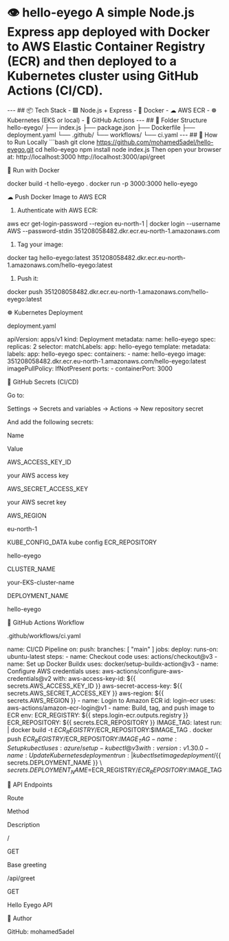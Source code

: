 # 👁 hello-eyego  A simple Node.js Express app deployed with Docker to AWS Elastic Container Registry (ECR) and then deployed to a Kubernetes cluster using GitHub Actions (CI/CD). 
 ---  ## 📦 Tech Stack  - 🟩 Node.js + Express   - 🐳 Docker   - ☁ AWS ECR   - ☸ Kubernetes (EKS or local)   - 🔁 GitHub Actions    ---  ## 📁 Folder Structure  
hello-eyego/ ├── index.js ├── package.json ├── Dockerfile ├── deployment.yaml └── .github/ └── workflows/ └── ci.yaml
---  ## 🚀 How to Run Locally  ```bash git clone https://github.com/mohamed5adel/hello-eyego.git cd hello-eyego npm install node index.js
Then open your browser at: http://localhost:3000 http://localhost:3000/api/greet

🐳 Run with Docker

docker build -t hello-eyego . docker run -p 3000:3000 hello-eyego 

☁ Push Docker Image to AWS ECR

1. Authenticate with AWS ECR:



aws ecr get-login-password --region eu-north-1 | docker login --username AWS --password-stdin 351208058482.dkr.ecr.eu-north-1.amazonaws.com 

1. Tag your image:



docker tag hello-eyego:latest 351208058482.dkr.ecr.eu-north-1.amazonaws.com/hello-eyego:latest 

1. Push it:



docker push 351208058482.dkr.ecr.eu-north-1.amazonaws.com/hello-eyego:latest 

☸ Kubernetes Deployment

deployment.yaml

apiVersion: apps/v1 kind: Deployment metadata:   name: hello-eyego spec:   replicas: 2   selector:     matchLabels:       app: hello-eyego   template:     metadata:       labels:         app: hello-eyego     spec:       containers:       - name: hello-eyego         image: 351208058482.dkr.ecr.eu-north-1.amazonaws.com/hello-eyego:latest         imagePullPolicy: IfNotPresent         ports:         - containerPort: 3000 

🔐 GitHub Secrets (CI/CD)

Go to:

Settings → Secrets and variables → Actions → New repository secret

And add the following secrets:

Name

Value

AWS_ACCESS_KEY_ID

your AWS access key

AWS_SECRET_ACCESS_KEY

your AWS secret key

AWS_REGION

eu-north-1

KUBE_CONFIG_DATA
kube config
ECR_REPOSITORY

hello-eyego

CLUSTER_NAME

your-EKS-cluster-name

DEPLOYMENT_NAME

hello-eyego

🔁 GitHub Actions Workflow

.github/workflows/ci.yaml

name: CI/CD Pipeline  on:   push:     branches: [ "main" ]  jobs:   deploy:     runs-on: ubuntu-latest      steps:     - name: Checkout code       uses: actions/checkout@v3      - name: Set up Docker Buildx       uses: docker/setup-buildx-action@v3      - name: Configure AWS credentials       uses: aws-actions/configure-aws-credentials@v2       with:         aws-access-key-id: ${{ secrets.AWS_ACCESS_KEY_ID }}         aws-secret-access-key: ${{ secrets.AWS_SECRET_ACCESS_KEY }}         aws-region: ${{ secrets.AWS_REGION }}      - name: Login to Amazon ECR       id: login-ecr       uses: aws-actions/amazon-ecr-login@v1      - name: Build, tag, and push image to ECR       env:         ECR_REGISTRY: ${{ steps.login-ecr.outputs.registry }}         ECR_REPOSITORY: ${{ secrets.ECR_REPOSITORY }}         IMAGE_TAG: latest       run: |         docker build -t $ECR_REGISTRY/$ECR_REPOSITORY:$IMAGE_TAG .         docker push $ECR_REGISTRY/$ECR_REPOSITORY:$IMAGE_TAG      - name: Set up kubectl       uses: azure/setup-kubectl@v3       with:         version: v1.30.0      - name: Update Kubernetes deployment       run: |         kubectl set image deployment/${{ secrets.DEPLOYMENT_NAME }} \         ${{ secrets.DEPLOYMENT_NAME }}=$ECR_REGISTRY/$ECR_REPOSITORY:$IMAGE_TAG 

🧪 API Endpoints

Route

Method

Description

/

GET

Base greeting

/api/greet

GET

Hello Eyego API

👤 Author

GitHub: mohamed5adel




